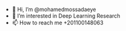 - 👋 Hi, I’m @mohamedmossadaeye
- 👀 I’m interested in Deep Learning Research
- 📫 How to reach me +201100148063

<!---
mohamedmossadaeye/mohamedmossadaeye is a ✨ special ✨ repository because its `README.md` (this file) appears on your GitHub profile.
You can click the Preview link to take a look at your changes.
--->
